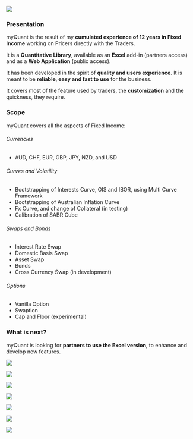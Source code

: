 [![](https://myquant.com.au/pictures/banner.PNG)](https://myquant.com.au/pictures/banner.PNG)
### Presentation
myQuant is the result of my **cumulated experience of 12 years in Fixed Income** working on Pricers directly with the Traders.

It is a **Quantitative Library**, available as an **Excel** add-in (partners access) and as a **Web Application** (public access).

It has been developed in the spirit of **quality and users experience**. It is meant to be **reliable, easy and fast to use** for the business.

It covers most of the feature used by traders, the **customization** and the quickness, they require. 


### Scope
myQuant covers all the aspects of Fixed Income:

###### Currencies
*	AUD, CHF, EUR, GBP, JPY, NZD, and USD

###### Curves and Volatility
*	Bootstrapping of Interests Curve, OIS and IBOR, using Multi Curve Framework
*	Bootstrapping of Australian Inflation Curve
*	Fx Curve, and change of Collateral (in testing)
*	Calibration of SABR Cube

###### Swaps and Bonds
*	Interest Rate Swap
*	Domestic Basis Swap
*	Asset Swap
*	Bonds
*	Cross Currency Swap (in development)

###### Options
*	Vanilla Option
*	Swaption
*	Cap and Floor (experimental)

### What is next?
myQuant is looking for **partners to use the Excel version**, to enhance and develop new features.


[![](https://myquant.com.au/pictures/excel_portfolio.PNG)](https://myquant.com.au/pictures/excel_portfolio.PNG)

[![](https://myquant.com.au/pictures/excel_curves.PNG)](https://myquant.com.au/pictures/excel_curves.PNG)

[![](https://myquant.com.au/pictures/excel_synthetic_instruments.PNG)](https://myquant.com.au/pictures/excel_synthetic_instruments.PNG)

[![](https://myquant.com.au/pictures/excel_bonds.PNG)](https://myquant.com.au/pictures/excel_bonds.PNG)

[![](https://myquant.com.au/pictures/excel_sabr_cube.PNG)](https://myquant.com.au/pictures/excel_sabr_cube.PNG)

[![](https://myquant.com.au/pictures/excel_forward_rates_chart.PNG)](https://myquant.com.au/pictures/excel_forward_rates_chart.PNG)

[![](https://myquant.com.au/pictures/excel_inflation_chart.PNG)](https://myquant.com.au/pictures/excel_inflation_chart.PNG)
